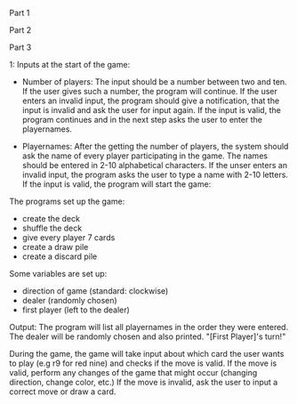 Part 1


Part 2


Part 3

1: Inputs at the start of the game:

- Number of players:	The input should be a number between two and ten. If the user gives such a number, the program will continue.
			If the user enters an invalid input, the program should give a notification, that the input is invalid and ask the user for input again.
			If the input is valid, the program continues and in the next step asks the user to enter the playernames.

- Playernames:		After the getting the number of players, the system should ask the name of every player participating in the game.
			The names should be entered in 2-10 alphabetical characters.
			If the unser enters an invalid input, the program asks the user to type a name with 2-10 letters.
			If the input is valid, the program will start the game:



The programs set up the game:
 - create the deck
 - shuffle the deck
 - give every player 7 cards
 - create a draw pile
 - create a discard pile

Some variables are set up:
 - direction of game (standard: clockwise)
 - dealer (randomly chosen)
 - first player (left to the dealer)



Output:	The program will list all playernames in the order they were entered.
	The dealer will be randomly chosen and also printed.
	"[First Player]'s turn!"

During the game, the game will take input about which card the user wants to play (e.g r9 for red nine) and checks if the move is valid.
If the move is valid, perform any changes of the game that might occur (changing direction, change color, etc.)
If the move is invalid, ask the user to input a correct move or draw a card.




